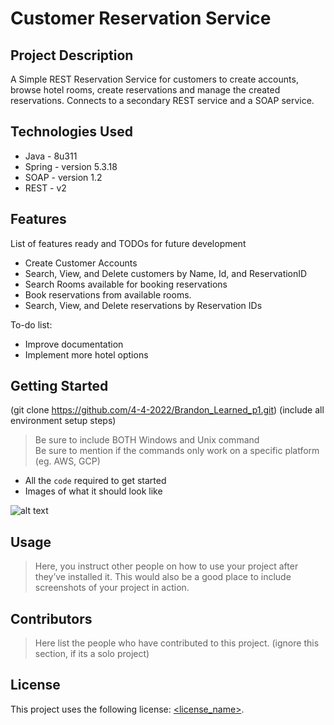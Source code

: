 # Customer Reservation Service

## Project Description

A Simple REST Reservation Service for customers to create accounts, browse hotel rooms, create reservations and manage the created reservations. Connects to a secondary REST service and a SOAP service.

## Technologies Used

* Java - 8u311
* Spring - version 5.3.18
* SOAP - version 1.2
* REST - v2

## Features

List of features ready and TODOs for future development
* Create Customer Accounts
* Search, View, and Delete customers by Name, Id, and ReservationID
* Search Rooms available for booking reservations
* Book reservations from available rooms.
* Search, View, and Delete reservations by Reservation IDs 

To-do list:
* Improve documentation
* Implement more hotel options

## Getting Started
   
(git clone https://github.com/4-4-2022/Brandon_Learned_p1.git)
(include all environment setup steps)

> Be sure to include BOTH Windows and Unix command  
> Be sure to mention if the commands only work on a specific platform (eg. AWS, GCP)

- All the `code` required to get started
- Images of what it should look like

![alt text](Images/img1-all)

## Usage

> Here, you instruct other people on how to use your project after they’ve installed it. This would also be a good place to include screenshots of your project in action.

## Contributors

> Here list the people who have contributed to this project. (ignore this section, if its a solo project)

## License

This project uses the following license: [<license_name>](<link>).
